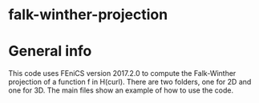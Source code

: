 # falk-winther-projection

# General info
This code uses FEniCS version 2017.2.0 to compute the Falk-Winther projection of a function f in H(curl). There are two folders, one for 2D and one for 3D. The main files show an example of how to use the code.
